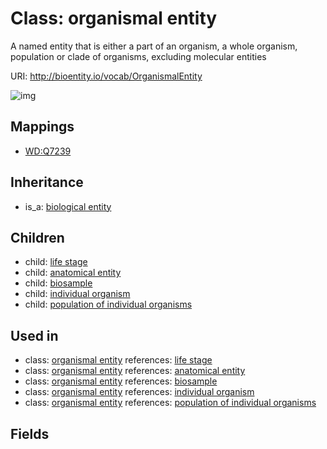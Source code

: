# Class: organismal entity


A named entity that is either a part of an organism, a whole organism, population or clade of organisms, excluding molecular entities

URI: http://bioentity.io/vocab/OrganismalEntity

![img](http://yuml.me/diagram/nofunky/class/\[BiologicalEntity]^-\[OrganismalEntity],%20\[OrganismalEntity]^-\[AnatomicalEntity],%20\[OrganismalEntity]^-\[Biosample],%20\[OrganismalEntity]^-\[IndividualOrganism],%20\[OrganismalEntity]^-\[LifeStage],%20\[OrganismalEntity]^-\[PopulationOfIndividualOrganisms],%20)
## Mappings

 * [WD:Q7239](http://purl.obolibrary.org/obo/WD_Q7239)
## Inheritance

 *  is_a: [biological entity](BiologicalEntity.md)
## Children

 *  child: [life stage](LifeStage.md)
 *  child: [anatomical entity](AnatomicalEntity.md)
 *  child: [biosample](Biosample.md)
 *  child: [individual organism](IndividualOrganism.md)
 *  child: [population of individual organisms](PopulationOfIndividualOrganisms.md)
## Used in

 *  class: [organismal entity](OrganismalEntity.md) references: [life stage](LifeStage.md)
 *  class: [organismal entity](OrganismalEntity.md) references: [anatomical entity](AnatomicalEntity.md)
 *  class: [organismal entity](OrganismalEntity.md) references: [biosample](Biosample.md)
 *  class: [organismal entity](OrganismalEntity.md) references: [individual organism](IndividualOrganism.md)
 *  class: [organismal entity](OrganismalEntity.md) references: [population of individual organisms](PopulationOfIndividualOrganisms.md)
## Fields

